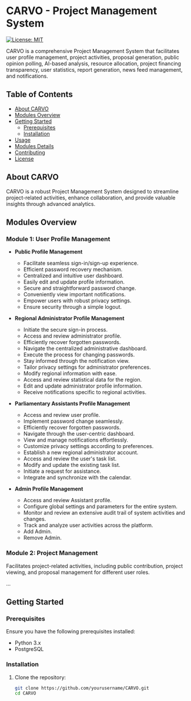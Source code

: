 # CARVO - Project Management System

[![License: MIT](https://img.shields.io/badge/License-MIT-blue.svg)](https://opensource.org/licenses/MIT)

CARVO is a comprehensive Project Management System that facilitates user profile management, project activities, proposal generation, public opinion polling, AI-based analysis, resource allocation, project financing transparency, user statistics, report generation, news feed management, and notifications.

## Table of Contents
- [About CARVO](#about-carvo)
- [Modules Overview](#modules-overview)
- [Getting Started](#getting-started)
  - [Prerequisites](#prerequisites)
  - [Installation](#installation)
- [Usage](#usage)
- [Modules Details](#modules-details)
- [Contributing](#contributing)
- [License](#license)

## About CARVO

CARVO is a robust Project Management System designed to streamline project-related activities, enhance collaboration, and provide valuable insights through advanced analytics.

## Modules Overview

### Module 1: User Profile Management
- **Public Profile Management**
  - Facilitate seamless sign-in/sign-up experience.
  - Efficient password recovery mechanism.
  - Centralized and intuitive user dashboard.
  - Easily edit and update profile information.
  - Secure and straightforward password change.
  - Conveniently view important notifications.
  - Empower users with robust privacy settings.
  - Ensure security through a simple logout.

- **Regional Administrator Profile Management**
  - Initiate the secure sign-in process.
  - Access and review administrator profile.
  - Efficiently recover forgotten passwords.
  - Navigate the centralized administrative dashboard.
  - Execute the process for changing passwords.
  - Stay informed through the notification view.
  - Tailor privacy settings for administrator preferences.
  - Modify regional information with ease.
  - Access and review statistical data for the region.
  - Edit and update administrator profile information.
  - Receive notifications specific to regional activities.

- **Parliamentary Assistants Profile Management**
  - Access and review user profile.
  - Implement password change seamlessly.
  - Efficiently recover forgotten passwords.
  - Navigate through the user-centric dashboard.
  - View and manage notifications effortlessly.
  - Customize privacy settings according to preferences.
  - Establish a new regional administrator account.
  - Access and review the user's task list.
  - Modify and update the existing task list.
  - Initiate a request for assistance.
  - Integrate and synchronize with the calendar.

- **Admin Profile Management**
  - Access and review Assistant profile.
  - Configure global settings and parameters for the entire system.
  - Monitor and review an extensive audit trail of system activities and changes.
  - Track and analyze user activities across the platform.
  - Add Admin.
  - Remove Admin.

### Module 2: Project Management
Facilitates project-related activities, including public contribution, project viewing, and proposal management for different user roles.

...

## Getting Started

### Prerequisites

Ensure you have the following prerequisites installed:
- Python 3.x
- PostgreSQL

### Installation

1. Clone the repository:
   ```bash
   git clone https://github.com/yourusername/CARVO.git
   cd CARVO

